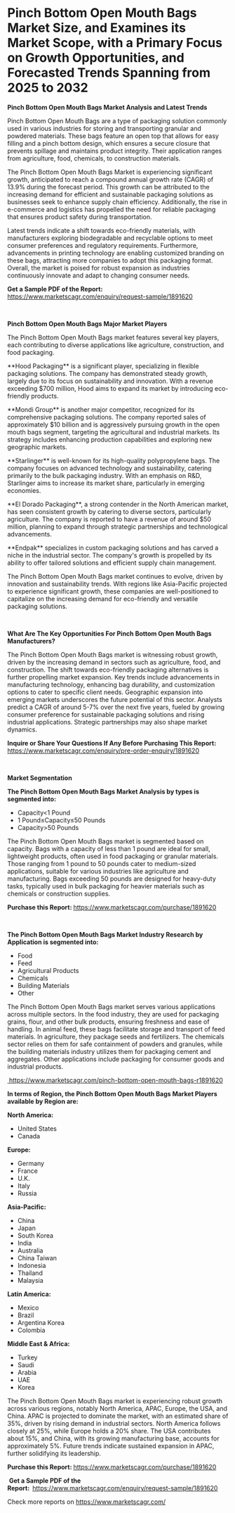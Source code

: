 <p><h1>Pinch Bottom Open Mouth Bags Market Size, and Examines its Market Scope, with a Primary Focus on Growth Opportunities, and Forecasted Trends Spanning from 2025 to 2032</h1></p><p><strong>Pinch Bottom Open Mouth Bags Market Analysis and Latest Trends</strong></p>
<p><p>Pinch Bottom Open Mouth Bags are a type of packaging solution commonly used in various industries for storing and transporting granular and powdered materials. These bags feature an open top that allows for easy filling and a pinch bottom design, which ensures a secure closure that prevents spillage and maintains product integrity. Their application ranges from agriculture, food, chemicals, to construction materials.</p><p>The Pinch Bottom Open Mouth Bags Market is experiencing significant growth, anticipated to reach a compound annual growth rate (CAGR) of 13.9% during the forecast period. This growth can be attributed to the increasing demand for efficient and sustainable packaging solutions as businesses seek to enhance supply chain efficiency. Additionally, the rise in e-commerce and logistics has propelled the need for reliable packaging that ensures product safety during transportation.</p><p>Latest trends indicate a shift towards eco-friendly materials, with manufacturers exploring biodegradable and recyclable options to meet consumer preferences and regulatory requirements. Furthermore, advancements in printing technology are enabling customized branding on these bags, attracting more companies to adopt this packaging format. Overall, the market is poised for robust expansion as industries continuously innovate and adapt to changing consumer needs.</p></p>
<p><strong>Get a Sample PDF of the Report:&nbsp;</strong> <a href="https://www.marketscagr.com/enquiry/request-sample/1891620?utm_campaign=1889&utm_medium=2&utm_source=Github&utm_content=ia&utm_term=14012025&utm_id=pinch-bottom-open-mouth-bags">https://www.marketscagr.com/enquiry/request-sample/1891620</a></p>
<p>&nbsp;</p>
<p><strong>Pinch Bottom Open Mouth Bags Major Market Players</strong></p>
<p><p>The Pinch Bottom Open Mouth Bags market features several key players, each contributing to diverse applications like agriculture, construction, and food packaging. </p><p>**Hood Packaging** is a significant player, specializing in flexible packaging solutions. The company has demonstrated steady growth, largely due to its focus on sustainability and innovation. With a revenue exceeding $700 million, Hood aims to expand its market by introducing eco-friendly products.</p><p>**Mondi Group** is another major competitor, recognized for its comprehensive packaging solutions. The company reported sales of approximately $10 billion and is aggressively pursuing growth in the open mouth bags segment, targeting the agricultural and industrial markets. Its strategy includes enhancing production capabilities and exploring new geographic markets.</p><p>**Starlinger** is well-known for its high-quality polypropylene bags. The company focuses on advanced technology and sustainability, catering primarily to the bulk packaging industry. With an emphasis on R&D, Starlinger aims to increase its market share, particularly in emerging economies.</p><p>**El Dorado Packaging**, a strong contender in the North American market, has seen consistent growth by catering to diverse sectors, particularly agriculture. The company is reported to have a revenue of around $50 million, planning to expand through strategic partnerships and technological advancements.</p><p>**Endpak** specializes in custom packaging solutions and has carved a niche in the industrial sector. The company's growth is propelled by its ability to offer tailored solutions and efficient supply chain management.</p><p>The Pinch Bottom Open Mouth Bags market continues to evolve, driven by innovation and sustainability trends. With regions like Asia-Pacific projected to experience significant growth, these companies are well-positioned to capitalize on the increasing demand for eco-friendly and versatile packaging solutions.</p></p>
<p>&nbsp;</p>
<p><strong>What Are The Key Opportunities For Pinch Bottom Open Mouth Bags Manufacturers?</strong></p>
<p><p>The Pinch Bottom Open Mouth Bags market is witnessing robust growth, driven by the increasing demand in sectors such as agriculture, food, and construction. The shift towards eco-friendly packaging alternatives is further propelling market expansion. Key trends include advancements in manufacturing technology, enhancing bag durability, and customization options to cater to specific client needs. Geographic expansion into emerging markets underscores the future potential of this sector. Analysts predict a CAGR of around 5-7% over the next five years, fueled by growing consumer preference for sustainable packaging solutions and rising industrial applications. Strategic partnerships may also shape market dynamics.</p></p>
<p><strong>Inquire or Share Your Questions If Any Before Purchasing This Report:</strong> <a href="https://www.marketscagr.com/enquiry/pre-order-enquiry/1891620?utm_campaign=1889&utm_medium=2&utm_source=Github&utm_content=ia&utm_term=14012025&utm_id=pinch-bottom-open-mouth-bags">https://www.marketscagr.com/enquiry/pre-order-enquiry/1891620</a></p>
<p>&nbsp;</p>
<p><strong>Market Segmentation</strong></p>
<p><strong>The Pinch Bottom Open Mouth Bags Market Analysis by types is segmented into:</strong></p>
<p><ul><li>Capacity<1 Pound</li><li>1 Pound≤Capacity≤50 Pounds</li><li>Capacity>50 Pounds</li></ul></p>
<p><p>The Pinch Bottom Open Mouth Bags market is segmented based on capacity. Bags with a capacity of less than 1 pound are ideal for small, lightweight products, often used in food packaging or granular materials. Those ranging from 1 pound to 50 pounds cater to medium-sized applications, suitable for various industries like agriculture and manufacturing. Bags exceeding 50 pounds are designed for heavy-duty tasks, typically used in bulk packaging for heavier materials such as chemicals or construction supplies.</p></p>
<p><strong>Purchase this Report:&nbsp;</strong><a href="https://www.marketscagr.com/purchase/1891620?utm_campaign=1889&utm_medium=2&utm_source=Github&utm_content=ia&utm_term=14012025&utm_id=pinch-bottom-open-mouth-bags">https://www.marketscagr.com/purchase/1891620</a></p>
<p>&nbsp;</p>
<p><strong>The Pinch Bottom Open Mouth Bags Market Industry Research by Application is segmented into:</strong></p>
<p><ul><li>Food</li><li>Feed</li><li>Agricultural Products</li><li>Chemicals</li><li>Building Materials</li><li>Other</li></ul></p>
<p><p>The Pinch Bottom Open Mouth Bags market serves various applications across multiple sectors. In the food industry, they are used for packaging grains, flour, and other bulk products, ensuring freshness and ease of handling. In animal feed, these bags facilitate storage and transport of feed materials. In agriculture, they package seeds and fertilizers. The chemicals sector relies on them for safe containment of powders and granules, while the building materials industry utilizes them for packaging cement and aggregates. Other applications include packaging for consumer goods and industrial products.</p></p>
<p><a href="https://www.marketscagr.com/pinch-bottom-open-mouth-bags-r1891620?utm_campaign=1889&utm_medium=2&utm_source=Github&utm_content=ia&utm_term=14012025&utm_id=pinch-bottom-open-mouth-bags">&nbsp;https://www.marketscagr.com/pinch-bottom-open-mouth-bags-r1891620</a></p>
<p><strong>In terms of Region, the Pinch Bottom Open Mouth Bags Market Players available by Region are:</strong></p>
<p>
    <p> <strong> North America: </strong>
        <ul>
            <li>United States</li>
            <li>Canada</li>
        </ul>
        </p> 
    <p> <strong> Europe: </strong>
        <ul>
            <li>Germany</li>
            <li>France</li>
            <li>U.K.</li>
            <li>Italy</li>
            <li>Russia</li>
        </ul>
        </p> 
    <p> <strong> Asia-Pacific: </strong>
        <ul>
            <li>China</li>
            <li>Japan</li>
            <li>South Korea</li>
            <li>India</li>
            <li>Australia</li>
            <li>China Taiwan</li>
            <li>Indonesia</li>
            <li>Thailand</li>
            <li>Malaysia</li>
        </ul>
        </p> 
    <p> <strong> Latin America: </strong>
        <ul>
            <li>Mexico</li>
            <li>Brazil</li>
            <li>Argentina Korea</li>
            <li>Colombia</li>
        </ul>
        </p> 
    <p> <strong> Middle East & Africa: </strong>
        <ul>
            <li>Turkey</li>
            <li>Saudi</li>
            <li>Arabia</li>
            <li>UAE</li>
            <li>Korea</li>
        </ul>
    </p>
    </p>
<p><p>The Pinch Bottom Open Mouth Bags market is experiencing robust growth across various regions, notably North America, APAC, Europe, the USA, and China. APAC is projected to dominate the market, with an estimated share of 35%, driven by rising demand in industrial sectors. North America follows closely at 25%, while Europe holds a 20% share. The USA contributes about 15%, and China, with its growing manufacturing base, accounts for approximately 5%. Future trends indicate sustained expansion in APAC, further solidifying its leadership.</p></p>
<p><strong>Purchase this Report: </strong><a href="https://www.marketscagr.com/purchase/1891620?utm_campaign=1889&utm_medium=2&utm_source=Github&utm_content=ia&utm_term=14012025&utm_id=pinch-bottom-open-mouth-bags">https://www.marketscagr.com/purchase/1891620</a></p>
<p>&nbsp;<strong>Get a Sample PDF of the Report:&nbsp;&nbsp;</strong><a href="https://www.marketscagr.com/enquiry/request-sample/1891620?utm_campaign=1889&utm_medium=2&utm_source=Github&utm_content=ia&utm_term=14012025&utm_id=pinch-bottom-open-mouth-bags">https://www.marketscagr.com/enquiry/request-sample/1891620</a></p>
<p><strong></strong></p>
<p>Check more reports on <a href="https://www.marketscagr.com/?utm_campaign=1889&utm_medium=2&utm_source=Github&utm_content=ia&utm_term=14012025&utm_id=pinch-bottom-open-mouth-bags">https://www.marketscagr.com/</a></p>